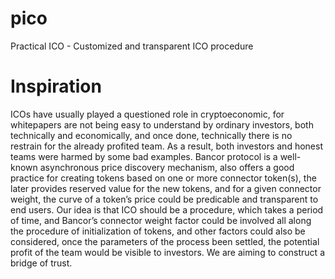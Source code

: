 # pico
Practical ICO - Customized and transparent ICO procedure

# Inspiration
ICOs have usually played a questioned role in cryptoeconomic, for whitepapers are not being easy to understand by ordinary investors, both technically and economically, and once done, technically there is no restrain for the already profited team. As a result, both investors and honest teams were harmed by some bad examples.
Bancor protocol is a well-known asynchronous price discovery mechanism, also offers a good practice for creating tokens based on one or more connector token(s), the later provides reserved value for the new tokens, and for a given connector weight, the curve of a token’s price could be predicable and transparent to end users.
Our idea is that ICO should be a procedure, which takes a period of time, and Bancor’s connector weight factor could be involved all along the procedure of initialization of tokens, and other factors could also be considered, once the parameters of the process been settled, the potential profit of the team would be visible to investors. We are aiming to construct a bridge of trust.


